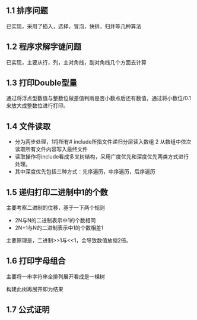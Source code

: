 ## 1.1 排序问题

已实现，采用了插入，选择，冒泡，快排，归并等几种算法

## 1.2 程序求解字谜问题

已实现，主要从行，列，主对角线，副对角线几个方面去计算

## 1.3 打印Double型量

通过将浮点型数值与整数位做差值判断是否小数点后还有数值，通过将小数位/0.1来放大成整数位进行打印。

## 1.4 文件读取

* 分为两步处理，1将所有# include所指文件递归分层读入数组 2 从数组中依次读取所有文件内容写入最终文件
* 读取操作将include看成多叉树结构，采用广度优先和深度优先两类方式进行处理。
* 其中深度优先包括三种方式：先序遍历，中序遍历，后序遍历

## 1.5 递归打印二进制中1的个数

主要考察二进制的位移，基于一下两个规则

+ 2N与N的二进制表示中1的个数相同
+ 2N+1与N的二进制表示中1的个数相差1

主要原理是，二进制>>1与<<1，会导致数值放缩2倍。

## 1.6 打印字母组合

主要将一串字符串全排列展开看成是一棵树

构建此树再展开即为结果

## 1.7 公式证明

